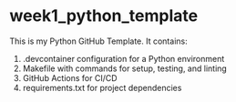 # week1_python_template
This is my Python GitHub Template. It contains:
1. .devcontainer configuration for a Python environment
2. Makefile with commands for setup, testing, and linting
3. GitHub Actions for CI/CD
4. requirements.txt for project dependencies

